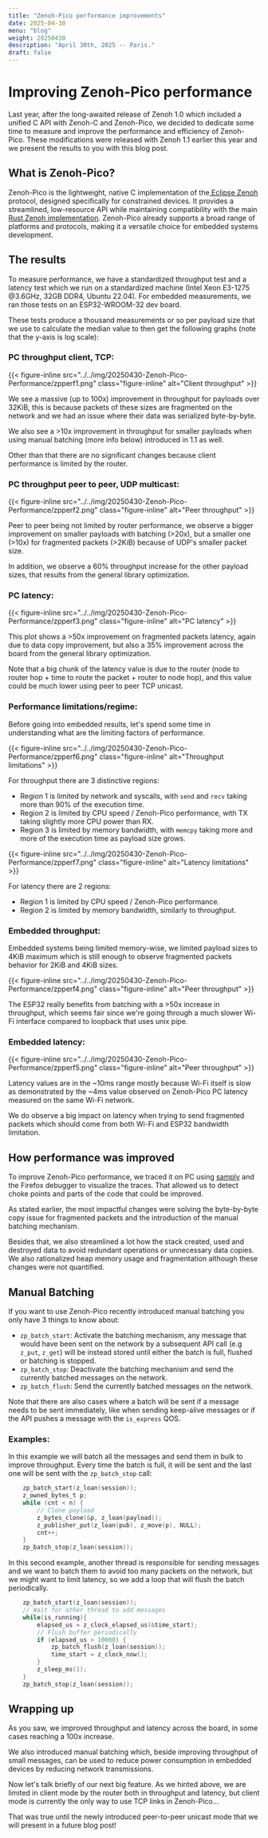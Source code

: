 ```yaml
---
title: "Zenoh-Pico performance improvements"
date: 2025-04-30
menu: "blog"
weight: 20250430
description: "April 30th, 2025 -- Paris."
draft: false
---
```


# Improving Zenoh-Pico performance

Last year, after the long-awaited release of Zenoh 1.0 which included a unified C API with Zenoh-C and Zenoh-Pico, we decided to dedicate some time to measure and improve the performance and efficiency of Zenoh-Pico. These modifications were released with Zenoh 1.1 earlier this year and we present the results to you with this blog post.

## What is Zenoh-Pico?

Zenoh-Pico is the lightweight, native C implementation of the[ Eclipse Zenoh](http://zenoh.io) protocol, designed specifically for constrained devices. It provides a streamlined, low-resource API while maintaining compatibility with the main[ Rust Zenoh implementation](https://github.com/eclipse-zenoh/zenoh). Zenoh-Pico already supports a broad range of platforms and protocols, making it a versatile choice for embedded systems development.

## The results

To measure performance, we have a standardized throughput test and a latency test which we run on a standardized machine (Intel Xeon E3-1275 @3.6GHz, 32GB DDR4, Ubuntu 22.04). For embedded measurements, we ran those tests on an ESP32-WROOM-32 dev board. 

These tests produce a thousand measurements or so per payload size that we use to calculate the median value to then get the following graphs (note that the y-axis is log scale):

### PC throughput client, TCP:

{{< figure-inline
    src="../../img/20250430-Zenoh-Pico-Performance/zpperf1.png"
    class="figure-inline"
    alt="Client throughput" >}}

We see a massive (up to 100x) improvement in throughput for payloads over 32KiB, this is because packets of these sizes are fragmented on the network and we had an issue where their data was serialized byte-by-byte.

We also see a >10x improvement in throughput for smaller payloads when using manual batching (more info below) introduced in 1.1 as well. 

Other than that there are no significant changes because client performance is limited by the router.

 ### PC throughput peer to peer, UDP multicast:

{{< figure-inline
    src="../../img/20250430-Zenoh-Pico-Performance/zpperf2.png"
    class="figure-inline"
    alt="Peer throughput" >}}

Peer to peer being not limited by router performance, we observe a bigger improvement on smaller payloads with batching (>20x), but a smaller one (>10x) for fragmented packets (>2KiB) because of UDP's smaller packet size. 

In addition, we observe a 60% throughput increase for the other payload sizes, that results from the general library optimization.

### PC latency:

{{< figure-inline
    src="../../img/20250430-Zenoh-Pico-Performance/zpperf3.png"
    class="figure-inline"
    alt="PC latency" >}}

This plot shows a >50x improvement on fragmented packets latency, again due to data copy improvement, but also a 35% improvement across the board from the general library optimization. 

Note that a big chunk of the latency value is due to the router (node to router hop + time to route the packet + router to node hop), and this value could be much lower using peer to peer TCP unicast.

### Performance limitations/regime:

Before going into embedded results, let's spend some time in understanding what are the limiting factors of performance.

{{< figure-inline
    src="../../img/20250430-Zenoh-Pico-Performance/zpperf6.png"
    class="figure-inline"
    alt="Throughput limitations" >}}

For throughput there are 3 distinctive regions:
* Region 1 is limited by network and syscalls, with `send` and `recv` taking more than 90% of the execution time.
* Region 2 is limited by CPU speed / Zenoh-Pico performance, with TX taking slightly more CPU power than RX.
* Region 3 is limited by memory bandwidth, with `memcpy` taking more and more of the execution time as payload size grows.

{{< figure-inline
    src="../../img/20250430-Zenoh-Pico-Performance/zpperf7.png"
    class="figure-inline"
    alt="Latency limitations" >}}

For latency there are 2 regions:
* Region 1 is limited by CPU speed / Zenoh-Pico performance.
* Region 2 is limited by memory bandwidth, similarly to throughput.

### Embedded throughput:

Embedded systems being limited memory-wise, we limited payload sizes to 4KiB maximum which is still enough to observe fragmented packets behavior for 2KiB and 4KiB sizes.

{{< figure-inline
    src="../../img/20250430-Zenoh-Pico-Performance/zpperf4.png"
    class="figure-inline"
    alt="Peer throughput" >}}

The ESP32 really benefits from batching with a >50x increase in throughput, which seems fair since we're going through a much slower Wi-Fi interface compared to loopback that uses unix pipe.

### Embedded latency:

{{< figure-inline
    src="../../img/20250430-Zenoh-Pico-Performance/zpperf5.png"
    class="figure-inline"
    alt="Peer throughput" >}}

Latency values are in the ~10ms range mostly because Wi-Fi itself is slow as demonstrated by the ~4ms value observed on Zenoh-Pico PC latency measured on the same Wi-Fi network.

We do observe a big impact on latency when trying to send fragmented packets which should come from both Wi-Fi and ESP32 bandwidth limitation.

## How performance was improved

To improve Zenoh-Pico performance, we traced it on PC using [samply](https://github.com/mstange/samply) and the Firefox debugger to visualize the traces. That allowed us to detect choke points and parts of the code that could be improved.

As stated earlier, the most impactful changes were solving the byte-by-byte copy issue for fragmented packets and the introduction of the manual batching mechanism.

Besides that, we also streamlined a lot how the stack created, used and destroyed data to avoid redundant operations or unnecessary data copies. We also rationalized heap memory usage and fragmentation although these changes were not quantified.

## Manual Batching

If you want to use Zenoh-Pico recently introduced manual batching you only have 3 things to know about:
* `zp_batch_start`: Activate the batching mechanism, any message that would have been sent on the network by a subsequent API call (e.g `z_put`, `z_get`) will be instead stored until either the batch is full, flushed or batching is stopped.
* `zp_batch_stop`: Deactivate the batching mechanism and send the currently batched messages on the network.
* `zp_batch_flush`: Send the currently batched messages on the network.

Note that there are also cases where a batch will be sent if a message needs to be sent immediately, like when sending keep-alive messages or if the API pushes a message with the `is_express` QOS.

### Examples:

In this example we will batch all the messages and send them in bulk to improve throughput. Every time the batch is full, it will be sent and the last one will be sent with the `zp_batch_stop` call:

```C
    zp_batch_start(z_loan(session));
    z_owned_bytes_t p;
    while (cnt < n) {
        // Clone payload
        z_bytes_clone(&p, z_loan(payload));
        z_publisher_put(z_loan(pub), z_move(p), NULL);
        cnt++;
    }
    zp_batch_stop(z_loan(session));
```

In this second example, another thread is responsible for sending messages and we want to batch them to avoid too many packets on the network, but we might want to limit latency, so we add a loop that will flush the batch periodically.

```C
    zp_batch_start(z_loan(session));
    // Wait for other thread to add messages
    while(is_running){
        elapsed_us = z_clock_elapsed_us(&time_start);
        // Flush buffer periodically
        if (elapsed_us > 10000) {
            zp_batch_flush(z_loan(session));
            time_start = z_clock_now();
        }
        z_sleep_ms(1);
    }
    zp_batch_stop(z_loan(session));
```

## Wrapping up

As you saw, we improved throughput and latency across the board, in some cases reaching a 100x increase.

We also introduced manual batching which, beside improving throughput of small messages, can be used to reduce power consumption in embedded devices by reducing network transmissions. 

Now let's talk briefly of our next big feature. As we hinted above, we are limited in client mode by the router both in throughput and latency, but client mode is currently the only way to use TCP links in Zenoh-Pico... 

That was true until the newly introduced peer-to-peer unicast mode that we will present in a future blog post!
